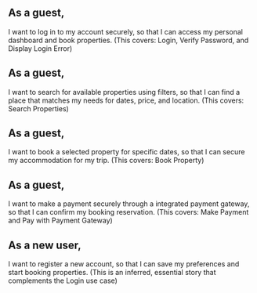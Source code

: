 ## As a guest,
I want to log in to my account securely,
so that I can access my personal dashboard and book properties.
(This covers: Login, Verify Password, and Display Login Error)

## As a guest,
I want to search for available properties using filters,
so that I can find a place that matches my needs for dates, price, and location.
(This covers: Search Properties)

## As a guest,
I want to book a selected property for specific dates,
so that I can secure my accommodation for my trip.
(This covers: Book Property)

## As a guest,
I want to make a payment securely through a integrated payment gateway,
so that I can confirm my booking reservation.
(This covers: Make Payment and Pay with Payment Gateway)

## As a new user,
I want to register a new account,
so that I can save my preferences and start booking properties.
(This is an inferred, essential story that complements the Login use case)

